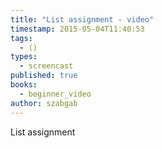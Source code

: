 ```yaml
---
title: "List assignment - video"
timestamp: 2015-05-04T11:40:53
tags:
  - ()
types:
  - screencast
published: true
books:
  - beginner_video
author: szabgab
---
```



List assignment


<slidecast file="beginner-perl/list-assignment" youtube="HG6_hj3BJGI" />
